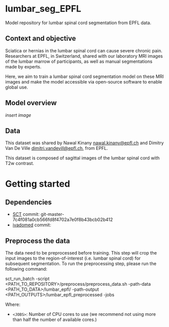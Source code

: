 # lumbar_seg_EPFL
Model repository for lumbar spinal cord segmentation from EPFL data.

## Context and objective
Sciatica or hernias in the lumbar spinal cord can cause severe chronic pain. Researchers at EPFL, in Switzerland, shared with our laboratory MRI images of the lumbar marrow of participants, as well as manual segmentations made by experts.

Here, we aim to train a lumbar spinal cord segmentation model on these MRI images and make the model accessible via open-source software to enable global use.

## Model overview
_insert image_

## Data
This dataset was shared by Nawal Kinany <nawal.kinany@epfl.ch> and Dimitry Van De Ville <dimitri.vandevill@epfl.ch>, from EPFL.

This dataset is composed of sagittal images of the lumbar spinal cord with T2w contrast.

# Getting started

## Dependencies
- [SCT](https://github.com/ivadomed/model_seg_sci/blob/main/preprocessing/preprocess_data.sh) commit: git-master-7c4f081a0cb566fd8f4702a7e0f8b43bcb02b412 
- [ivadomed](https://ivadomed.org) commit:

## Preprocess the data
The data need to be preprocessed before training. This step will crop the input images to the region-of-interest (i.e. lumbar spinal cord) for subsequent segmentation. To run the preprocessing step, please run the following command:

  sct_run_batch -script <PATH_TO_REPOSITORY>/preprocess/preprocess_data.sh -path-data <PATH_TO_DATA>/lumbar_epfl/ -path-output <PATH_OUTPUTS>/lumbar_epfl_preprocessed -jobs <JOBS>

Where:
- `<JOBS>`: Number of CPU cores to use (we recommend not using more than half the number of available cores.)
